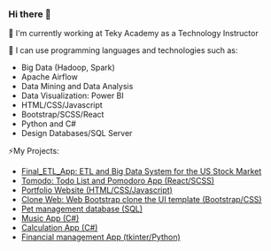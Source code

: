 ### Hi there 👋
🔭 I'm currently working at Teky Academy as a Technology Instructor

🌱 I can use programming languages and technologies such as:
- Big Data (Hadoop, Spark)
- Apache Airflow
- Data Mining and Data Analysis
- Data Visualization: Power BI 
- HTML/CSS/Javascript
- Bootstrap/SCSS/React
- Python and C#
- Design Databases/SQL Server
  
⚡My Projects:
-    [Final_ETL_App: ETL and Big Data System for the US Stock Market](https://github.com/anhcuonghuynhnguyen/Final_ETL_App/)
-    [Tomodo: Todo List and Pomodoro App (React/SCSS)](https://anhcuonghuynhnguyen.github.io/tomodo/)
-    [Portfolio Website (HTML/CSS/Javascript)](https://anhcuonghuynhnguyen.github.io/my-portfolio.github.io/)
-    [Clone Web: Web Bootstrap clone the UI template (Bootstrap/CSS)](https://anhcuonghuynhnguyen.github.io/cuong-clone-web.github.io/)
-    [Pet management database (SQL)](https://github.com/anhcuonghuynhnguyen/SQL-Server)
-    [Music App (C#)](https://drive.google.com/file/d/1YeYrOGpALpWlHZwrFO1cVhZLn7EJkusl/view?usp=sharing)
-    [Calculation App (C#)](https://drive.google.com/file/d/1rE_t7bf_lajueuejfHuXlO0JOI9eOLyL/view?usp=sharing)
-    [Financial management App (tkinter/Python)](https://github.com/anhcuonghuynhnguyen/AByMS-app)

<!--
**anhcuonghuynhnguyen/anhcuonghuynhnguyen** is a ✨ _special_ ✨ repository because its `README.md` (this file) appears on your GitHub profile.

Here are some ideas to get you started:

- 🔭 I’m currently working on ...
- 🌱 I’m currently learning ...
- 👯 I’m looking to collaborate on ...
- 🤔 I’m looking for help with ...
- 💬 Ask me about ...
- 📫 How to reach me: ...
- 😄 Pronouns: ...
- ⚡ Fun fact: ...
-->

